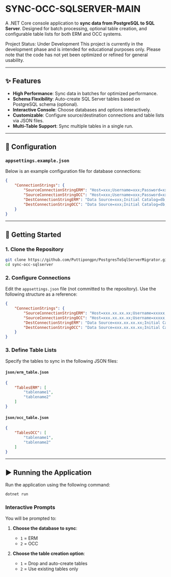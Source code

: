 # SYNC-OCC-SQLSERVER-MAIN

A .NET Core console application to **sync data from PostgreSQL to SQL Server**. Designed for batch processing, optional table creation, and configurable table lists for both ERM and OCC systems.

Project Status: Under Development
This project is currently in the development phase and is intended for educational purposes only. 
Please note that the code has not yet been optimized or refined for general usability.

---

## ✨ Features

- **High Performance**: Sync data in batches for optimized performance.
- **Schema Flexibility**: Auto-create SQL Server tables based on PostgreSQL schema (optional).
- **Interactive Console**: Choose databases and options interactively.
- **Customizable**: Configure source/destination connections and table lists via JSON files.
- **Multi-Table Support**: Sync multiple tables in a single run.

---

## 📁 Configuration

### `appsettings.example.json`

Below is an example configuration file for database connections:

```json
{
    "ConnectionStrings": {
        "SourceConnectionStringERM": "Host=xxx;Username=xxx;Password=xxx;Database=db;Port=5432;",
        "SourceConnectionStringOCC": "Host=xxx;Username=xxx;Password=xxx;Database=db;Port=5432;",
        "DestConnectionStringERM": "Data Source=xxx;Initial Catalog=db;User Id=xxx;Password=xxx;",
        "DestConnectionStringOCC": "Data Source=xxx;Initial Catalog=db;User Id=xxx;Password=xxx;"
    }
}
```

---

## 🚀 Getting Started

### 1. Clone the Repository

```bash
git clone https://github.com/Puttipongpn/PostgresToSqlServerMigrator.git
cd sync-occ-sqlserver
```

### 2. Configure Connections

Edit the `appsettings.json` file (not committed to the repository). Use the following structure as a reference:

```json
{
    "ConnectionStrings": {
        "SourceConnectionStringERM": "Host=xxx.xx.xx.xx;Username=xxxxx;Password=xxxxx;Database=dbname;Port=xxxx;",
        "SourceConnectionStringOCC": "Host=xxx.xx.xx.xx;Username=xxxxx;Password=xxxxx;Database=dbname;Port=xxxx;",
        "DestConnectionStringERM": "Data Source=xxx.xx.xx.xx;Initial Catalog=dbname;User id=xxxx;Password=xxxx;",
        "DestConnectionStringOCC": "Data Source=xxx.xx.xx.xx;Initial Catalog=dbname;User id=xxxx;Password=xxxx;"
    }
}
```

### 3. Define Table Lists

Specify the tables to sync in the following JSON files:

#### `json/erm_table.json`

```json
{
    "TablesERM": [
        "tablename1",
        "tablename2"
    ]
}
```

#### `json/occ_table.json`

```json
{
    "TablesOCC": [
        "tablename1",
        "tablename2"
    ]
}
```

---

## ▶️ Running the Application

Run the application using the following command:

```bash
dotnet run
```

### Interactive Prompts

You will be prompted to:

1. **Choose the database to sync**:
     - `1` = ERM
     - `2` = OCC

2. **Choose the table creation option**:
     - `1` = Drop and auto-create tables
     - `2` = Use existing tables only
